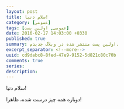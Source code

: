 ```yaml
---
layout: post
title: سلام دنیا!
category: [عمومی]
tags: [عمومی, اولین پست]
date: 2016-02-17 14:03:00 +0330
published: true
summary: اولین پست منتشر شده در وبلاگ جدیدم.
excerpt_separator: <!--more--> 
uuid: cd9dabc8-8fed-47e9-9152-5d821c80c70b
comments: true
series: 
description:
---
```

سلام دنیا!


دوباره همه چیز درست شده، ظاهرا!
